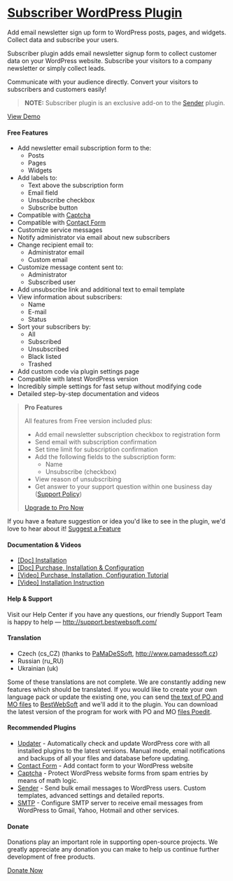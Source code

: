 <a href="http://bestwebsoft.com/products/wordpress/plugins/subscriber/" target=_blank>Subscriber WordPress Plugin</a>
========================

Add email newsletter sign up form to WordPress posts, pages, and widgets. Collect data and subscribe your users.

<p>Subscriber plugin adds email newsletter signup form to collect customer data on your WordPress website. Subscribe your visitors to a company newsletter or simply collect leads.</p>

<p>Communicate with your audience directly. Convert your visitors to subscribers and customers easily!</p>

<blockquote>
  <p><strong>NOTE:</strong> Subscriber plugin is an exclusive add-on to the <a href="http://bestwebsoft.com/products/sender/?k=87e536ef51413f30ebada1bb46dcdf39">Sender</a> plugin.</p>
</blockquote>

<p><a href="http://bestwebsoft.com/demo-for-subscriber/">View Demo</a></p>


<div class='video'></div>


<h4>Free Features</h4>

<ul>
<li>Add newsletter email subscription form to the:

<ul>
<li>Posts</li>
<li>Pages</li>
<li>Widgets</li>
</ul></li>
<li>Add labels to:

<ul>
<li>Text above the subscription form</li>
<li>Email field</li>
<li>Unsubscribe checkbox</li>
<li>Subscribe button</li>
</ul></li>
<li>Compatible with <a href="http://bestwebsoft.com/products/captcha/?k=087fd14aa72b0c2680b4ec1ad896e63a">Captcha</a></li>
<li>Compatible with <a href="http://bestwebsoft.com/products/wordpress/plugins/contact-form/?k=8414f4d5854c6ad26575b04a62d6672e">Contact Form</a></li>
<li>Customize service messages</li>
<li>Notify administrator via email about new subscribers</li>
<li>Change recipient email to:

<ul>
<li>Administrator email</li>
<li>Custom email</li>
</ul></li>
<li>Customize message content sent to:

<ul>
<li>Administrator</li>
<li>Subscribed user</li>
</ul></li>
<li>Add unsubscribe link and additional text to email template</li>
<li>View information about subscribers:

<ul>
<li>Name</li>
<li>E-mail</li>
<li>Status</li>
</ul></li>
<li>Sort your subscribers by:

<ul>
<li>All</li>
<li>Subscribed</li>
<li>Unsubscribed</li>
<li>Black listed</li>
<li>Trashed</li>
</ul></li>
<li>Add custom code via plugin settings page</li>
<li>Compatible with latest WordPress version</li>
<li>Incredibly simple settings for fast setup without modifying code</li>
<li>Detailed step-by-step documentation and videos</li>
</ul>

<blockquote>
  <p><strong>Pro Features</strong></p>
  
  <p>All features from Free version included plus:</p>
  
  <ul>
  <li>Add email newsletter subscription checkbox to registration form</li>
  <li>Send email with subscription confirmation</li>
  <li>Set time limit for subscription confirmation</li>
  <li>Add the following fields to the subscription form:
  
  <ul>
  <li>Name</li>
  <li>Unsubscribe (checkbox)</li>
  </ul></li>
  <li>View reason of unsubscribing</li>
  <li>Get answer to your support question within one business day (<a href="http://bestwebsoft.com/support-policy/">Support Policy</a>)</li>
  </ul>
  
  <p><a href="http://bestwebsoft.com/products/subscriber/?k=ec88b21e8b31454de5a80a997b2f6450">Upgrade to Pro Now</a></p>
</blockquote>

<p>If you have a feature suggestion or idea you'd like to see in the plugin, we'd love to hear about it! <a href="http://support.bestwebsoft.com/hc/en-us/requests/new">Suggest a Feature</a></p>

<h4>Documentation &#38; Videos</h4>

<ul>
<li><a href="https://docs.google.com/document/d/1c3snoIZgS1e9AgYjps19HJ-cIhDLACMPiqfduH5tAaw/">[Doc] Installation</a></li>
<li><a href="https://docs.google.com/document/d/1L9dTRggFiOwOtBtlt3kB1xX9HUZdPH_NkJBQIukHdFk/">[Doc] Purchase, Installation &#38; Configuration</a></li>
<li><a href="https://www.youtube.com/watch?v=kQQ0ZqmpR6Y">[Video] Purchase, Installation, Configuration Tutorial</a></li>
<li><a href="https://www.youtube.com/watch?v=YJOQSGXPjRY">[Video] Installation Instruction</a></li>
</ul>

<h4>Help &#38; Support</h4>

<p>Visit our Help Center if you have any questions, our friendly Support Team is happy to help &#8212; <a href="http://support.bestwebsoft.com/">http://support.bestwebsoft.com/</a></p>

<h4>Translation</h4>

<ul>
<li>Czech (cs_CZ) (thanks to <a href="mailto:info@pamadessoft.cz">PaMaDeSSoft</a>, <a href="http://www.pamadessoft.cz" rel="nofollow">http://www.pamadessoft.cz</a>)</li>
<li>Russian (ru_RU)</li>
<li>Ukrainian (uk)</li>
</ul>

<p>Some of these translations are not complete. We are constantly adding new features which should be translated. If you would like to create your own language pack or update the existing one, you can send <a href="http://codex.wordpress.org/Translating_WordPress">the text of PO and MO files</a> to <a href="http://support.bestwebsoft.com/hc/en-us/requests/new">BestWebSoft</a> and we'll add it to the plugin. You can download the latest version of the program for work with PO and MO <a href="http://www.poedit.net/download.php">files Poedit</a>.</p>

<h4>Recommended Plugins</h4>

<ul>
<li><a href="http://bestwebsoft.com/products/wordpress/plugins/updater/?k=eae2aa18f1ba0036cc937a130f05f001">Updater</a> - Automatically check and update WordPress core with all installed plugins to the latest versions. Manual mode, email notifications and backups of all your files and database before updating.</li>
<li><a href="http://bestwebsoft.com/products/wordpress/plugins/contact-form/?k=8414f4d5854c6ad26575b04a62d6672e">Contact Form</a> - Add contact form to your WordPress website</li>
<li><a href="http://bestwebsoft.com/products/captcha/?k=087fd14aa72b0c2680b4ec1ad896e63a">Captcha</a> - Protect WordPress website forms from spam entries by means of math logic.</li>
<li><a href="http://bestwebsoft.com/products/sender/?k=87e536ef51413f30ebada1bb46dcdf39">Sender</a> - Send bulk email messages to WordPress users. Custom templates, advanced settings and detailed reports.</li>
<li><a href="http://bestwebsoft.com/products/smtp/">SMTP</a> - Configure SMTP server to receive email messages from WordPress to Gmail, Yahoo, Hotmail and other services.</li>
</ul>

<h4>Donate</h4>

<p>Donations play an important role in supporting open-source projects. We greatly appreciate any donation you can make to help us continue further development of free products.</p>

<p><a href="http://bestwebsoft.com/donate/">Donate Now</a></p>